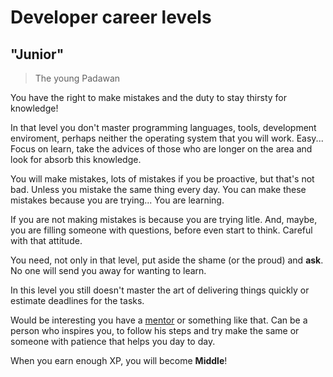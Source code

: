 # Developer career levels

## "Junior"
> The young Padawan

You have the right to make mistakes and the duty to stay thirsty for knowledge!

In that level you don't master programming languages, tools, development enviroment, perhaps neither the operating system that you will work. Easy... Focus on learn, take the advices of those who are longer on the area and look for absorb this knowledge.

You will make mistakes, lots of mistakes if you be proactive, but that's not bad. Unless you mistake the same thing every day. You can make these mistakes because you are trying... You are learning.

If you are not making mistakes is because you are trying litle. And, maybe, you are filling someone with questions, before even start to think. Careful with that attitude.

You need, not only in that level, put aside the shame (or the proud) and **ask**. No one will send you away for wanting to learn.

In this level you still doesn't master the art of delivering things quickly or estimate deadlines for the tasks.

Would be interesting you have a [mentor](https://github.com/training-center/mentoria/) or something like that. Can be a person who inspires you, to follow his steps and try make the same or someone with patience that helps you day to day.

When you earn enough XP, you will become **Middle**!
